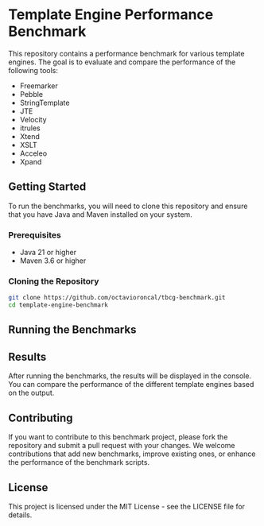 # Template Engine Performance Benchmark

This repository contains a performance benchmark for various template engines. The goal is to evaluate and compare the performance of the following tools:

- Freemarker
- Pebble
- StringTemplate
- JTE
- Velocity
- itrules
- Xtend
- XSLT
- Acceleo
- Xpand

## Getting Started

To run the benchmarks, you will need to clone this repository and ensure that you have Java and Maven installed on your system.

### Prerequisites

- Java 21 or higher
- Maven 3.6 or higher

### Cloning the Repository

```sh
git clone https://github.com/octavioroncal/tbcg-benchmark.git
cd template-engine-benchmark
```

## Running the Benchmarks
  
## Results

After running the benchmarks, the results will be displayed in the console. You can compare the performance of the different template engines based on the output.

## Contributing

If you want to contribute to this benchmark project, please fork the repository and submit a pull request with your changes. We welcome contributions that add new benchmarks, improve existing ones, or enhance the performance of the benchmark scripts.

## License

This project is licensed under the MIT License - see the LICENSE file for details.
